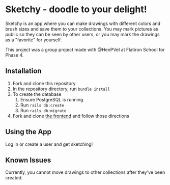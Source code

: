 # Sketchy - doodle to your delight!

Sketchy is an app where you can make drawings with different colors and brush sizes and save them to your collections. You may mark pictures as public so they can be seen by other users, or you may mark the drawings as a "favorite" for yourself.

This project was a group project made with @HenPVel at Flatiron School for Phase 4.

## Installation
1. Fork and clone this repository
1. In the repository directory, run `bundle install`
1. To create the database 
    1. Ensure PostgreSQL is running
    1. Run `rails db:create`
    1. Run `rails db:migrate`
1. Fork and clone [the frontend](https://github.com/DianaLiao/Sketchy-frontend) and follow those directions

## Using the App

Log in or create a user and get sketching! 

## Known Issues

Currently, you cannot move drawings to other collections after they've been created.
